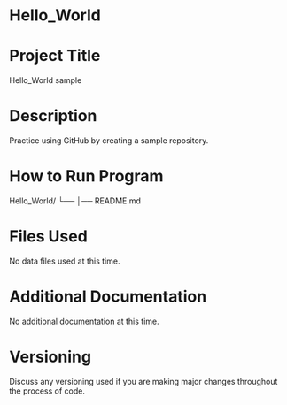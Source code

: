 # Hello_World

# Project Title
Hello_World sample
# Description
Practice using GitHub by creating a sample repository.
# How to Run Program
Hello_World/
└── 
    │── README.md
# Files Used
No data files used at this time.
# Additional Documentation
No additional documentation at this time.
# Versioning
Discuss any versioning used if you are making major changes throughout the process of code.

